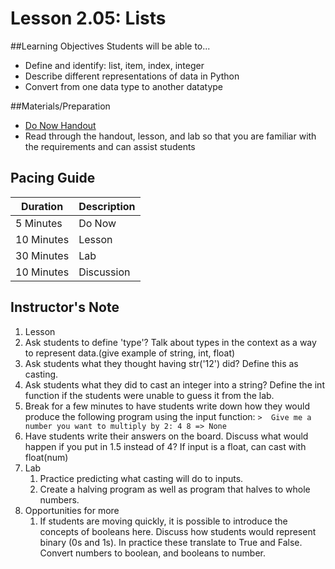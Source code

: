 # Lesson 2.05: Lists

##Learning Objectives
Students will be able to... 
* Define and identify: list, item, index, integer
* Describe different representations of data in Python 
* Convert from one data type to another datatype

##Materials/Preparation
* [Do Now Handout]
* Read through the handout, lesson, and lab so that you are familiar with the requirements and can assist students

## Pacing Guide
| Duration   | Description |
| ---------- | ----------- |
| 5 Minutes  | Do Now      |
| 10 Minutes | Lesson      |
| 30 Minutes | Lab         |
| 10 Minutes | Discussion  |

## Instructor's Note
1. Lesson
  1. Ask students to define 'type'? Talk about types in the context as a way to represent data.(give example of string, int, float) 
  2. Ask students what they thought having str('12') did? Define this as casting. 
  3. Ask students what they did to cast an integer into a string? Define the int function if the students were unable to guess it from the lab.
  4. Break for a few minutes to have students write down how they would produce the following program using the input function:
    ```
    > 
    Give me a number you want to multiply by 2: 4
    8
    => None
    ```
  5. Have students write their answers on the board. Discuss what would happen if you put in 1.5 instead of 4? If input is a float, can cast with float(num)
2. Lab
    1. Practice predicting what casting will do to inputs. 
    2. Create a halving program as well as program that halves to whole numbers. 
3. Opportunities for more
    1. If students are moving quickly, it is possible to introduce the concepts of booleans here. Discuss how students would represent binary (0s and 1s). In practice these translate to True and False. Convert numbers to boolean, and booleans to number.
  

[Do Now Handout]:https://teals-introcs.gitbooks.io/2nd-semester-introduction-to-computer-science-pri/content/do_now_202.html
